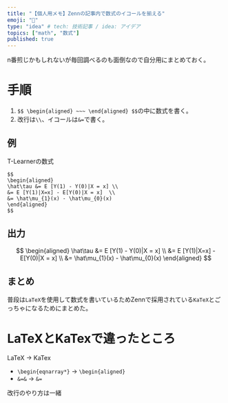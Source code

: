```yaml
---
title: "【個人用メモ】Zennの記事内で数式のイコールを揃える"
emoji: "🔖"
type: "idea" # tech: 技術記事 / idea: アイデア
topics: ["math", "数式"]
published: true
---
```

n番煎じかもしれないが毎回調べるのも面倒なので自分用にまとめておく。

# 手順
1. `$$ \begin{aligned} ~~~ \end{aligned} $$`の中に数式を書く。
1. 改行は`\\`、イコールは`&=`で書く。

## 例
T-Learnerの数式
```
$$
\begin{aligned}
\hat\tau &= E [Y(1) - Y(0)|X = x] \\
&= E [Y(1)|X=x] - E[Y(0)|X = x]  \\
&= \hat\mu_{1}(x) - \hat\mu_{0}(x)
\end{aligned}
$$
```

## 出力
$$
\begin{aligned}
\hat\tau &= E [Y(1) - Y(0)|X = x] \\
&= E [Y(1)|X=x] - E[Y(0)|X = x]  \\
&= \hat\mu_{1}(x) - \hat\mu_{0}(x)
\end{aligned}
$$

## まとめ
普段は`LaTeX`を使用して数式を書いているためZennで採用されている`KaTeX`とごっちゃになるためにまとめた。

# LaTeXとKaTexで違ったところ
LaTeX → KaTex
- `\begin{eqnarray*}` → `\begin{aligned}`
- `&=&` → `&=`

改行のやり方は一緒